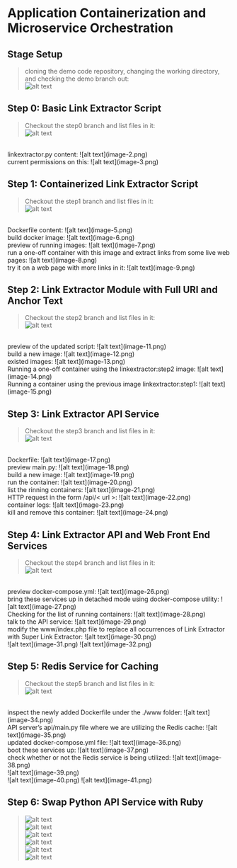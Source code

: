 # Application Containerization and Microservice Orchestration  

## Stage Setup

>cloning the demo code repository, changing the working directory, and checking the demo branch out:  
![alt text](image.png)  

## Step 0: Basic Link Extractor Script

>Checkout the step0 branch and list files in it:  
![alt text](image-1.png)  
<br>
linkextractor.py content:  
![alt text](image-2.png)  
<br>
current permissions on this:  
![alt text](image-3.png)  

## Step 1: Containerized Link Extractor Script

>Checkout the step1 branch and list files in it:  
![alt text](image-4.png)  
<br>
Dockerfile content:  
![alt text](image-5.png)  
<br>
build docker image:  
![alt text](image-6.png)  
<br>
preview of running images:  
![alt text](image-7.png)  
<br>
run a one-off container with this image and extract links from some live web pages:  
![alt text](image-8.png)  
<br>
try it on a web page with more links in it:  
![alt text](image-9.png)  

## Step 2: Link Extractor Module with Full URI and Anchor Text

>Checkout the step2 branch and list files in it:  
![alt text](image-10.png)  
<br>
preview of the updated script:  
![alt text](image-11.png)  
<br>
build a new image:  
![alt text](image-12.png)  
<br>
existed images:  
![alt text](image-13.png)  
<br>
Running a one-off container using the linkextractor:step2 image:  
![alt text](image-14.png)  
<br>
Running a container using the previous image linkextractor:step1:  
![alt text](image-15.png)  

## Step 3: Link Extractor API Service

>Checkout the step3 branch and list files in it:  
![alt text](image-16.png)  
<br>
Dockerfile:  
![alt text](image-17.png)  
<br>
preview main.py:  
![alt text](image-18.png)  
<br>
build a new image:  
![alt text](image-19.png)  
<br>
run the container:  
![alt text](image-20.png)  
<br>
list the rinning containers:  
![alt text](image-21.png)  
<br>
HTTP request in the form /api/< url >:  
![alt text](image-22.png)  
<br>
container logs:  
![alt text](image-23.png)  
<br>
kill and remove this container:  
![alt text](image-24.png)  

## Step 4: Link Extractor API and Web Front End Services

>Checkout the step4 branch and list files in it:  
![alt text](image-25.png)  
<br>
preview docker-compose.yml:  
![alt text](image-26.png)  
<br>
bring these services up in detached mode using docker-compose utility:  
![alt text](image-27.png)  
<br>
Checking for the list of running containers:  
![alt text](image-28.png)  
<br>
talk to the API service:  
![alt text](image-29.png)  
<br>
modify the www/index.php file to replace all occurrences of Link Extractor with Super Link Extractor:  
![alt text](image-30.png)  
<br>
![alt text](image-31.png)  
![alt text](image-32.png)  

## Step 5: Redis Service for Caching

>Checkout the step5 branch and list files in it:  
![alt text](image-33.png)  
<br>
inspect the newly added Dockerfile under the ./www folder:  
![alt text](image-34.png)  
<br>
API server’s api/main.py file where we are utilizing the Redis cache:  
![alt text](image-35.png)  
<br>
updated docker-compose.yml file:  
![alt text](image-36.png)  
<br>
boot these services up:
![alt text](image-37.png)  
<br>
check whether or not the Redis service is being utilized:  
![alt text](image-38.png)  
<br>
![alt text](image-39.png)  
<br>
![alt text](image-40.png)  
![alt text](image-41.png)  

## Step 6: Swap Python API Service with Ruby

>![alt text](image-42.png)  
![alt text](image-43.png)  
![alt text](image-44.png)  
![alt text](image-45.png)  
![alt text](image-46.png)  
![alt text](image-47.png)  

